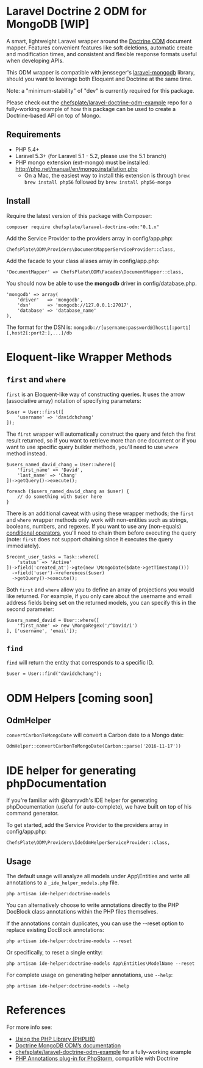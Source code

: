 # Laravel Doctrine 2 ODM for MongoDB [WIP]

A smart, lightweight Laravel wrapper around the [Doctrine ODM](https://github.com/doctrine/mongodb-odm) document mapper. 
Features convenient features like soft deletions, automatic create and modification times, and consistent and flexible response formats useful when developing APIs.  

This ODM wrapper is compatible with jensseger's [laravel-mongodb](https://github.com/jenssegers/laravel-mongodb) library, should you want to leverage both Eloquent and Doctrine at the same time. 
 
Note: a "minimum-stability" of "dev" is currently required for this package.  

Please check out the [chefsplate/laravel-doctrine-odm-example](https://github.com/chefsplate/laravel-doctrine-odm-example) repo for a fully-working example of how this package can be used to create a Doctrine-based API on top of Mongo.
 
## Requirements
- PHP 5.4+
- Laravel 5.3+ (for Laravel 5.1 - 5.2, please use the 5.1 branch)
- PHP mongo extension (ext-mongo) must be installed: http://php.net/manual/en/mongo.installation.php
    - On a Mac, the easiest way to install this extension is through `brew`: `brew install php56` followed by `brew install php56-mongo`

## Install

Require the latest version of this package with Composer:

    composer require chefsplate/laravel-doctrine-odm:"0.1.x"

Add the Service Provider to the providers array in config/app.php:

    ChefsPlate\ODM\Providers\DocumentMapperServiceProvider::class,
    
Add the facade to your class aliases array in config/app.php:

    'DocumentMapper' => ChefsPlate\ODM\Facades\DocumentMapper::class,

You should now be able to use the **mongodb** driver in config/database.php.

    'mongodb' => array(
        'driver'   => 'mongodb',
        'dsn'      => 'mongodb://127.0.0.1:27017',
        'database' => 'database_name'
    ),

The format for the DSN is:
`mongodb://[username:password@]host1[:port1][,host2[:port2:],...]/db`

# Eloquent-like Wrapper Methods

## `first` and `where`

`first` is an Eloquent-like way of constructing queries. It uses the arrow (associative array) notation of specifying parameters:

    $user = User::first([
        'username' => 'davidchchang'
    ]);
    
The `first` wrapper will automatically construct the query and fetch the first result returned, so if you want to retrieve more than one document or if you want to use specific query builder methods, you'll need to use `where` method instead.

    $users_named_david_chang = User::where([
        'first_name' => 'David',
        'last_name' => 'Chang'
    ])->getQuery()->execute();
    
    foreach ($users_named_david_chang as $user) {
        // do something with $user here
    }

There is an additional caveat with using these wrapper methods; the `first` and `where` wrapper methods only work with non-entities such as strings, booleans, numbers, and regexes. 
If you want to use any (non-equals) [conditional operators](http://docs.doctrine-project.org/projects/doctrine-mongodb-odm/en/latest/reference/query-builder-api.html#conditional-operators), 
you'll need to chain them before executing the query (note: `first` does not support chaining since it executes the query immediately).

    $recent_user_tasks = Task::where([
        'status' => 'Active'
    ])->field('created_at')->gte(new \MongoDate($date->getTimestamp()))
      ->field('user')->references($user)
      ->getQuery()->execute();

Both `first` and `where` allow you to define an array of projections you would like returned. For example, if you only care about the username and email address fields being set on the returned models, you can specify this in the second parameter:

    $users_named_david = User::where([
        'first_name' => new \MongoRegex('/^David/i')
    ], ['username', 'email']);

## `find`

`find` will return the entity that corresponds to a specific ID.
 
    $user = User::find("davidchchang");

# ODM Helpers [coming soon]

## OdmHelper

`convertCarbonToMongoDate` will convert a Carbon date to a Mongo date:

    OdmHelper::convertCarbonToMongoDate(Carbon::parse('2016-11-17'))

# IDE helper for generating phpDocumentation

If you're familiar with @barryvdh's IDE helper for generating phpDocumentation (useful for auto-complete), we have built on top of his command generator.

To get started, add the Service Provider to the providers array in config/app.php:

    ChefsPlate\ODM\Providers\IdeOdmHelperServiceProvider::class,
    
## Usage

The default usage will analyze all models under App\Entities and write all annotations to a `_ide_helper_models.php` file.

    php artisan ide-helper:doctrine-models

You can alternatively choose to write annotations directly to the PHP DocBlock class annotations within the PHP files themselves.

If the annotations contain duplicates, you can use the --reset option to replace existing DocBlock annotations:

    php artisan ide-helper:doctrine-models --reset
    
Or specifically, to reset a single entity:

    php artisan ide-helper:doctrine-models App\Entities\ModelName --reset

For complete usage on generating helper annotations, use `--help`:

    php artisan ide-helper:doctrine-models --help


# References

For more info see:
 
- [Using the PHP Library (PHPLIB)](http://php.net/manual/en/mongodb.tutorial.library.php)
- [Doctrine MongoDB ODM’s documentation](http://docs.doctrine-project.org/projects/doctrine-mongodb-odm/en/latest/)
- [chefsplate/laravel-doctrine-odm-example](https://github.com/chefsplate/laravel-doctrine-odm-example) for a fully-working example
- [PHP Annotations plug-in for PhpStorm](https://plugins.jetbrains.com/plugin/7320), compatible with Doctrine